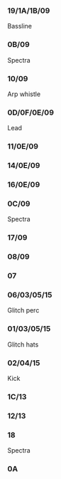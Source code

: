 ### 19/1A/1B/09

Bassline

### 0B/09

Spectra

### 10/09

Arp whistle

### 0D/0F/0E/09

Lead

### 11/0E/09
### 14/0E/09
### 16/0E/09
### 0C/09

Spectra

### 17/09
### 08/09
### 07
### 06/03/05/15

Glitch perc

### 01/03/05/15

Glitch hats

### 02/04/15

Kick

### 1C/13
### 12/13
### 18

Spectra

### 0A



